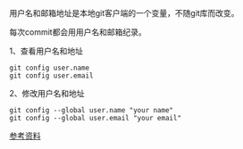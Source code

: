 

用户名和邮箱地址是本地git客户端的一个变量，不随git库而改变。

每次commit都会用用户名和邮箱纪录。

1、查看用户名和地址
```
git config user.name
git config user.email
```
2、修改用户名和地址
```
git config --global user.name "your name"
git config --global user.email "your email"
```

[参考资料](https://www.jianshu.com/p/d24e791a7679)

